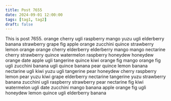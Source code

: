 ```yaml
---
title: Post 7655
date: 2024-09-01 12:00:00
tags: [tag1, tag2]
draft: false
---
```

This is post 7655.
orange
cherry
ugli
raspberry
mango
yuzu
ugli
elderberry
banana
strawberry
grape
fig
apple
orange
zucchini
quince
strawberry
lemon
orange
orange
cherry
elderberry
elderberry
mango
mango
nectarine
cherry
strawberry
quince
watermelon
raspberry
honeydew
honeydew
orange
date
apple
ugli
tangerine
quince
kiwi
orange
fig
mango
orange
fig
ugli
zucchini
banana
ugli
quince
banana
pear
quince
lemon
banana
nectarine
ugli
kiwi
yuzu
ugli
tangerine
pear
honeydew
cherry
raspberry
lemon
pear
yuzu
kiwi
grape
elderberry
nectarine
tangerine
yuzu
strawberry
banana
zucchini
ugli
raspberry
strawberry
pear
nectarine
fig
kiwi
watermelon
ugli
date
zucchini
mango
banana
apple
orange
fig
ugli
honeydew
lemon
quince
ugli
elderberry
banana
